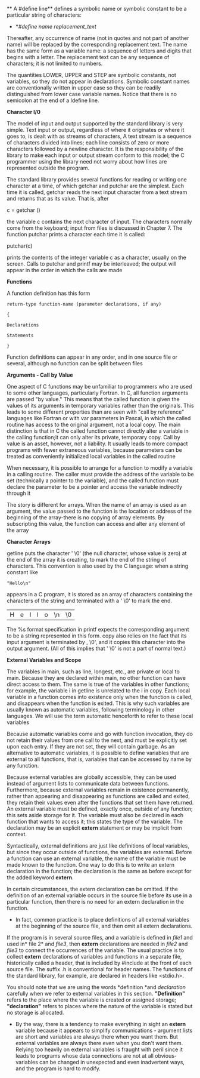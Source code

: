 ** A #define line** defines a symbolic name or symbolic constant to be a particular string of characters:

* **#define name replacement_text* 

Thereafter, any occurrence of name (not in quotes and not part of another name) will be replaced by the corresponding replacement text. The name has the same form as a variable name: a sequence of letters and digits that begins with a letter. The replacement text can be any sequence of characters; it is not limited to numbers.

The quantities LOWER, UPPER and STEP are symbolic constants, not variables, so they do not appear in declarations. Symbolic constant names are conventionally written in upper case so they can be readily distinguished from lower case variable names. Notice that there is no semicolon at the end of a Idefine line.

**Character I/0**

The model of input and output supported by the standard library is very simple. Text input or output, regardless of where it originates or where it goes to, is dealt with as streams of characters, A text stream is a sequence of characters divided into lines; each line consists of zero or more characters followed by a newline character. It is the responsibility of the library to make each input or output stream conform to this model; the C programmer using the library need not worry about how lines are represented outside the program.

The standard library provides several functions for reading or writing one character at a time, of which getchar and putchar are the simplest. Each time it is called, getchar reads the next input character from a text stream and returns that as its value. That is, after

 c = getchar () 

the variable c contains the next character of input. The characters normally come from the keyboard; input from files is discussed in Chapter 7. The function putchar prints a character each time it is called:

putchar(c)

 prints the contents of the integer variable c as a character, usually on the screen. Calls to putchar and printf may be interleaved; the output will appear in the order in which the calls are made

**Functions**

A function definition has this form

	return-type function-name (parameter declarations, if any)

	{

	Declarations

	Statements

	}

Function definitions can appear in any order, and in one source file or several, although no function can be split between files

**Arguments - Call by Value**

One aspect of C functions may be unfamiliar to programmers who are used to some other languages, particularly Fortran. In C, all function arguments are passed "by value." This means that the called function is given the values of its arguments in temporary variables rather than the originals. This leads to some different properties than are seen with "call by reference" languages like Fortran or with var parameters in Pascal, in which the called routine has access to the original argument, not a local copy. The main distinction is that in C the called function cannot directly alter a variable in the calling function;it can only alter its private, temporary copy. Call by value is an asset, however, not a liability. It usually leads to more compact programs with fewer extraneous variables, because parameters can be treated as conveniently initialized local variables in the called routine

When necessary, it is possible to arrange for a function to modify a variable in a calling routine. The caller must provide the address of the variable to be set (technically a pointer to the variable), and the called function must declare the parameter to be a pointer and access the variable indirectly through it

The story is different for arrays. When the name of an array is used as an argument, the value passed to the function is the location or address of the beginning of the array-there is no copying of array elements. By subscripting this value, the function can access and alter any element of the array

**Character Arrays**

getline puts the character ' \0' (the null character, whose value is zero) at the end of the array it is creating, to mark the end of the string of characters. This convention is also used by the C language: when a string constant like 

	"Hello\n"

appears in a C program, it is stored as an array of characters containing the characters of the string and terminated with a ' \0' to mark the end.

	

<table>
  <tr>
    <td>H</td>
    <td>e</td>
    <td>l</td>
    <td>l</td>
    <td>o</td>
    <td>\n</td>
    <td>\0</td>
  </tr>
</table>


The %s format specification in printf expects the corresponding argument to be a string represented in this form. copy also relies on the fact that its input argument is terminated by , \0', and it copies this character into the output argument. (All of this implies that ' \0' is not a part of normal text.) 

**External Variables and Scope**

The variables in main, such as line, longest, etc., are private or local to main. Because they are declared within main, no other function can have direct access to them. The same is true of the variables in other functions; for example, the variable i in getline is unrelated to the i in copy. Each local variable in a function comes into existence only when the function is called, and disappears when the function is exited. This is why such variables are usually known as automatic variables, following terminology in other languages. We will use the term automatic henceforth to refer to these local variables

Because automatic variables come and go with function invocation, they do not retain their values from one call to the next, and must be explicitly set upon each entry. If they are not set, they will contain garbage. As an alternative to automatic variables, it is possible to define variables that are external to all functions, that is, variables that can be accessed by name by any function. 

 Because external variables are globally accessible, they can be used instead of argument lists to communicate data between functions. Furthermore, because external variables remain in existence permanently, rather than appearing and disappearing as functions are called and exited, they retain their values even after the functions that set them have returned. An external variable must be defined, exactly once, outside of any function; this sets aside storage for it. The variable must also be declared in each function that wants to access it; this states the type of the variable. The declaration may be an explicit **extern** statement or may be implicit from context.

 Syntactically, external definitions are just like definitions of local variables, but since they occur outside of functions, the variables are external. Before a function can use an external variable, the name of the variable must be made known to the function. One way to do this is to write an extern declaration in the function; the declaration is the same as before except for the added keyword **extern**.

In certain circumstances, the extern declaration can be omitted. If the definition of an external variable occurs in the source file before its use in a particular function, then there is no need for an extern declaration in the function. 

* In fact, common practice is to place definitions of all external variables at the beginning of the source file, and then omit all extern declarations.

If the program is in several source files, and a variable is defined in *file1* and used in* file 2* and *file3*, then **extern** declarations are needed in *file2* and *file3* to connect the occurrences of the variable. The usual practice is to collect **extern** declarations of variables and functions in a separate file, historically called a header, that is included by #include at the front of each source file. The suffix .h is conventional for header names. The functions of the standard library, for example, are declared in headers like <stdio.h>.

You should note that we are using the words *definition *and *declaration* carefully  when we refer to external variables in this section. **"Definition"** refers to the place where the variable is created or assigned storage; **"declaration"** refers to places where the nature of the variable is stated but no storage is allocated.

* By the way, there is a tendency to make everything in sight an **extern** variable because it appears to simplify communications - argument lists are short and variables are always there when you want them. But external variables are always there even when you don't want them. Relying too heavily on external variables is fraught with peril since it leads to programs whose data connections are not at all obvious-variables can be changed in unexpected and even inadvertent ways, and the program is hard to modify.

